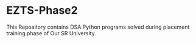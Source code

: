 # EZTS-Phase2
This Repoaitory contains DSA Python programs solved during placement training phase of Our SR University.
